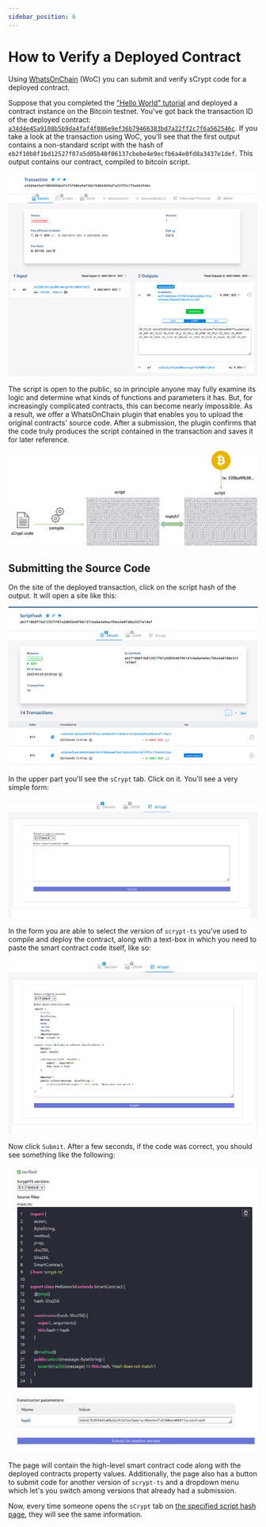 ```yaml
---
sidebar_position: 6
---
```


# How to Verify a Deployed Contract

Using [WhatsOnChain](https://whatsonchain.com/) (WoC) you can submit and verify sCrypt code for a deployed contract.

Suppose that you completed the ["Hello World" tutorial](./tutorials/hello-world.md) and deployed a contract instance on the Bitcoin testnet. You've got back the transaction ID of the deployed contract: [`a34d4e45a9108b5b9da4faf4f086e9ef36b79466383bd7a22ff2c7f6a562546c`](https://test.whatsonchain.com/tx/a34d4e45a9108b5b9da4faf4f086e9ef36b79466383bd7a22ff2c7f6a562546c).
If you take a look at the transaction using WoC, you'll see that the first output contains a non-standard script with the hash of `eb2f10b8f1bd12527f07a5d05b40f06137cbebe4e9ecfb6a4e0fd8a3437e1def`. This output contains our contract, compiled to bitcoin script.

![](../static/img/verify-tx-out.png)

The script is open to the public, so in principle anyone may fully examine its logic and determine what kinds of functions and parameters it has.
But, for increasingly complicated contracts, this can become nearly impossible.
As a result, we offer a WhatsOnChain plugin that enables you to upload the original contracts' source code.
After a submission, the plugin confirms that the code truly produces the script contained in the transaction and saves it for later reference. 

![](../static/img/verify-diagram.webp)

## Submitting the Source Code

On the site of the deployed transaction, click on the script hash of the output. It will open a site like this:

![](../static/img/verify-scripthash.png)

In the upper part you'll see the `sCrypt` tab. Click on it. You'll see a very simple form:


![](../static/img/verify-submit.png)

In the form you are able to select the version of `scrypt-ts` you've used to compile and deploy the contract, along with a text-box in which you need to paste the smart contract code itself, like so:


![](../static/img/verify-submit-filled.png)


Now click `Submit`. After a few seconds, if the code was correct, you should see something like the following:


![](../static/img/verify-verified-code.png)

The page will contain the high-level smart contract code along with the deployed contracts property values. Additionally, the page also has a button to submit code for another version of `scrypt-ts` and  a dropdown menu which let's you switch among versions that already had a submission.

Now, every time someone opens the `sCrypt` tab on [the specified script hash page](https://test.whatsonchain.com/script/eb2f10b8f1bd12527f07a5d05b40f06137cbebe4e9ecfb6a4e0fd8a3437e1def), they will see the same information.